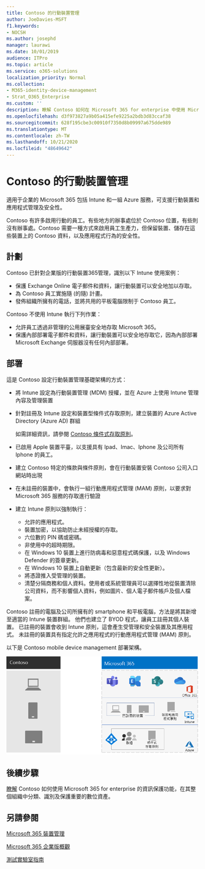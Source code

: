 ```yaml
---
title: Contoso 的行動裝置管理
author: JoeDavies-MSFT
f1.keywords:
- NOCSH
ms.author: josephd
manager: laurawi
ms.date: 10/01/2019
audience: ITPro
ms.topic: article
ms.service: o365-solutions
localization_priority: Normal
ms.collection:
- M365-identity-device-management
- Strat_O365_Enterprise
ms.custom: ''
description: 瞭解 Contoso 如何在 Microsoft 365 for enterprise 中使用 Microsoft Intune 來管理其裝置和在其上執行的應用程式。
ms.openlocfilehash: d3f973827a9b05a415efe9225a2bdb3d83ccaf38
ms.sourcegitcommit: 628f195cbe3c00910f7350d8b09997a675dde989
ms.translationtype: MT
ms.contentlocale: zh-TW
ms.lasthandoff: 10/21/2020
ms.locfileid: "48649642"
---
```

# <a name="mobile-device-management-for-contoso"></a>Contoso 的行動裝置管理

適用于企業的 Microsoft 365 包括 Intune 和一組 Azure 服務，可支援行動裝置和應用程式管理及安全性。

Contoso 有許多啟用行動的員工。有些地方的辦事處位於 Contoso 位置，有些則沒有辦事處。Contoso 需要一種方式來啟用員工生產力，但保留裝置、儲存在這些裝置上的 Contoso 資料，以及應用程式行為的安全性。

## <a name="plan"></a>計劃

Contoso 已針對企業版的行動裝置365管理，識別以下 Intune 使用案例：

- 保護 Exchange Online 電子郵件和資料，讓行動裝置可以安全地加以存取。
- 為 Contoso 員工實施隨 (的隨) 計畫。
- 發佈組織所擁有的電話，並將共用的平板電腦限制于 Contoso 員工。

Contoso 不使用 Intune 執行下列作業：

- 允許員工透過非管理的公用展臺安全地存取 Microsoft 365。
- 保護內部部署電子郵件和資料，讓行動裝置可以安全地存取它，因為內部部署 Microsoft Exchange 伺服器沒有任何內部部署。

## <a name="deploy"></a>部署

這是 Contoso 設定行動裝置管理基礎架構的方式：

- 將 Intune 設定為行動裝置管理 (MDM) 授權，並在 Azure 上使用 Intune 管理內容及管理裝置
- 針對註冊及 Intune 設定和裝置型條件式存取原則，建立裝置的 Azure Active Directory (Azure AD) 群組

  如需詳細資訊，請參閱 [Contoso 條件式存取原則](contoso-identity.md#conditional-access-policies-for-identity-and-device-access)。

- 已啟用 Apple 裝置平臺，以支援具有 Ipad、Imac、Iphone 及公司所有 Iphone 的員工。
- 建立 Contoso 特定的條款與條件原則，會在行動裝置安裝 Contoso 公司入口網站時出現
- 在未註冊的裝置中，會執行一組行動應用程式管理 (MAM) 原則，以要求對 Microsoft 365 服務的存取進行驗證
- 建立 Intune 原則以強制執行：
  - 允許的應用程式。
  - 裝置加密，以協助防止未經授權的存取。
  - 六位數的 PIN 碼或密碼。
  - 非使用中的超時期限。
  - 在 Windows 10 裝置上進行防病毒和惡意程式碼保護，以及 Windows Defender 的簽章更新。
  - 在 Windows 10 裝置上自動更新（包含最新的安全性更新）。
  - 將憑證推入受管理的裝置。
  - 清楚分隔商務和個人資料。使用者或系統管理員可以選擇性地從裝置清除公司資料，而不影響個人資料，例如圖片、個人電子郵件帳戶及個人檔案。

Contoso 註冊的電腦及公司所擁有的 smartphone 和平板電腦，方法是將其新增至適當的 Intune 裝置群組。 他們也建立了 BYOD 程式，讓員工註冊其個人裝置。 已註冊的裝置會收到 Intune 原則，這會產生受管理和安全裝置及其應用程式。 未註冊的裝置具有指定允許之應用程式的行動應用程式管理 (MAM) 原則。

以下是 Contoso mobile device management 部署架構。

![Contoso 行動裝置管理部署基礎結構](../media/contoso-mdm/contoso-mdm-fig1.png)

## <a name="next-step"></a>後續步驟

[瞭解](contoso-info-protect.md) Contoso 如何使用 Microsoft 365 for enterprise 的資訊保護功能，在其整個組織中分類、識別及保護重要的數位資產。

## <a name="see-also"></a>另請參閱

[Microsoft 365 裝置管理](device-management-roadmap-microsoft-365.md)

[Microsoft 365 企業版概觀](microsoft-365-overview.md)

[測試實驗室指南](m365-enterprise-test-lab-guides.md)

